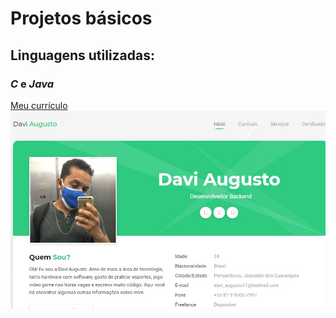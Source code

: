 # Projetos básicos
## Linguagens utilizadas:
### _C_ e _Java_ 

[Meu currículo](https://dc4rv.github.io/#home)
![imagem-curriculo](curriculo.jpeg "Imagem do curriculo")